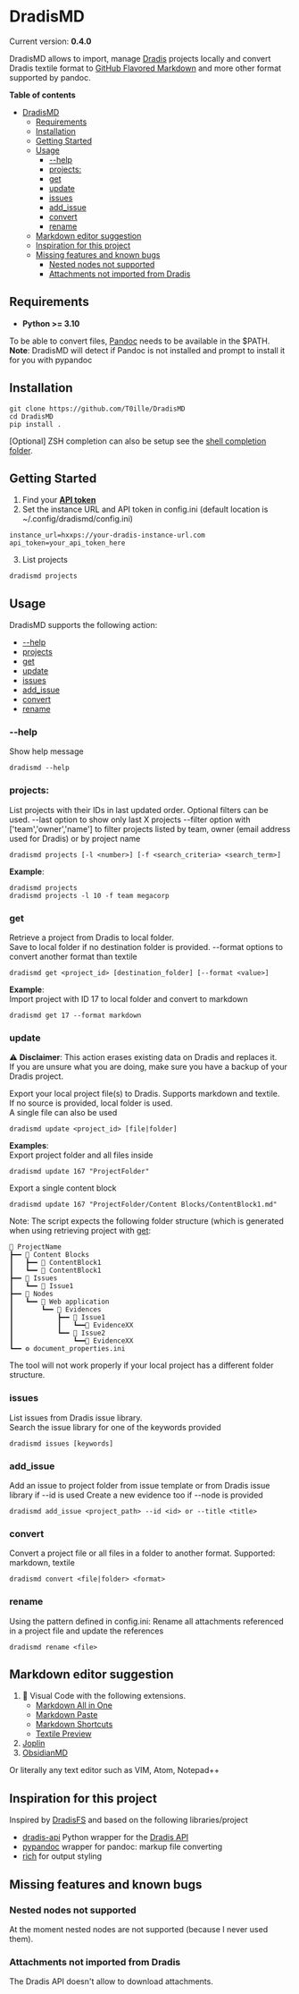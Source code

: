 # DradisMD

Current version:    **0.4.0**
  
DradisMD allows to import, manage [Dradis](https://dradisframework.com/) projects locally and convert Dradis textile format to [GitHub Flavored Markdown](https://docs.github.com/en/get-started/writing-on-github/getting-started-with-writing-and-formatting-on-github/basic-writing-and-formatting-syntax)  and more other format supported by pandoc.


**Table of contents**
- [DradisMD](#dradismd)
  - [Requirements](#requirements)
  - [Installation](#installation)
  - [Getting Started](#getting-started)
  - [Usage](#usage)
    - [--help](#--help)
    - [projects:](#projects)
    - [get](#get)
    - [update](#update)
    - [issues](#issues)
    - [add\_issue](#add_issue)
    - [convert](#convert)
    - [rename](#rename)
  - [Markdown editor suggestion](#markdown-editor-suggestion)
  - [Inspiration for this project](#inspiration-for-this-project)
  - [Missing features and known bugs](#missing-features-and-known-bugs)
    - [Nested nodes not supported](#nested-nodes-not-supported)
    - [Attachments not imported from Dradis](#attachments-not-imported-from-dradis)

## Requirements

* **Python >= 3.10**  

To be able to convert files, [Pandoc](https://pandoc.org/) needs to be available in the $PATH.  
**Note**: DradisMD will detect if Pandoc is not installed and prompt to install it for you with pypandoc


## Installation

```
git clone https://github.com/T0ille/DradisMD
cd DradisMD
pip install .
```

[Optional] ZSH completion can also be setup see the [shell completion folder](./shell-completion). 

## Getting Started

1. Find your **[API token](https://dradisframework.com/support/guides/rest_api/index.html#authentication)**
2. Set the instance URL and API token in config.ini (default location is ~/.config/dradismd/config.ini)

```
instance_url=hxxps://your-dradis-instance-url.com
api_token=your_api_token_here
```

3. List projects
```
dradismd projects
```

## Usage

DradisMD supports the following action:
  * [--help](#help)                                           
  * [projects](#projects) 
  * [get](#get)
  * [update](#update)      
  * [issues](#issues)
  * [add_issue](#add_issue)
  * [convert](#convert)
  * [rename](#rename)


### --help
Show help message
```
dradismd --help 
```

### projects:  
List projects with their IDs in last updated order.  Optional filters can be used.
--last option to show only last X projects
--filter option with ['team','owner','name'] <value> to filter projects listed by team, owner (email address used for Dradis) or by project name
```
dradismd projects [-l <number>] [-f <search_criteria> <search_term>]
```

**Example**:  
```
dradismd projects
dradismd projects -l 10 -f team megacorp
```

### get
Retrieve a project from Dradis to local folder.  
Save to local folder if no destination folder is provided.
--format options to convert another format than textile
```
dradismd get <project_id> [destination_folder] [--format <value>] 
```

**Example**:  
Import project with ID 17 to local folder and convert to markdown
```
dradismd get 17 --format markdown
```

### update
⚠ **Disclaimer**: This action erases existing data on Dradis and replaces it.   
If you are unsure what you are doing, make sure you have a backup of your Dradis project.

Export your local project file(s) to Dradis. Supports markdown and textile.  
If no source is provided, local folder is used.  
A single file can also be used
```
dradismd update <project_id> [file|folder]           
```

**Examples**:  
Export project folder and all files inside
```
dradismd update 167 "ProjectFolder"
```
Export a single  content block
```
dradismd update 167 "ProjectFolder/Content Blocks/ContentBlock1.md"           
```
Note: The script expects the following folder structure (which is generated when using retrieving project with [get](#get):
```
📂 ProjectName
┣━━ 📂 Content Blocks
┃   ┣━━ 📄 ContentBlock1
┃   ┗━━ 📄 ContentBlock1     
┣━━ 📂 Issues
┃   ┗━━ 📄 Issue1
┣━━ 📂 Nodes
┃   ┗━━ 📂 Web application
┃       ┗━━ 📂 Evidences
┃           ┣━━ 📂 Issue1
┃           ┃   ┗━━📄 EvidenceXX
┃           ┗━━ 📂 Issue2
┃               ┗━━📄 EvidenceXX
┗━━ ⚙ document_properties.ini
```
The tool will not work properly if your local project has a different folder structure.

### issues

List issues from Dradis issue library.  
Search the issue library for one of the keywords provided

```
dradismd issues [keywords]
```

### add_issue

Add an issue to project folder from issue template or from Dradis issue library if --id is used
Create a new evidence too if --node  is provided

```
dradismd add_issue <project_path> --id <id> or --title <title>
```



### convert
Convert a project file or all files in a folder to another format. Supported: markdown, textile
```
dradismd convert <file|folder> <format>
```

### rename
Using the pattern defined in config.ini: Rename all attachments referenced in a project file and update the references
```
dradismd rename <file>
```


## Markdown editor suggestion

1. 🌟 Visual Code with the following extensions.  
   * [Markdown All in One](https://marketplace.visualstudio.com/items?itemName=yzhang.markdown-all-in-one)  
   * [Markdown Paste](https://marketplace.visualstudio.com/items?itemName=telesoho.vscode-markdown-paste-image)
   * [Markdown Shortcuts](https://marketplace.visualstudio.com/items?itemName=mdickin.markdown-shortcuts)
   * [Textile Preview](https://marketplace.visualstudio.com/items?itemName=michaelnewton.textile-preview)
2. [Joplin](https://joplinapp.org/)  
3. [ObsidianMD](https://obsidian.md/)  

Or literally any text editor such as VIM, Atom, Notepad++

## Inspiration for this project
Inspired by [DradisFS](https://github.com/NorthwaveSecurity/DradisFS) and based on the following libraries/project

* [dradis-api](https://github.com/NorthwaveSecurity/dradis-api) Python wrapper for the [Dradis API](https://dradisframework.com/support/guides/rest_api/)
* [pypandoc](https://github.com/NicklasTegner/pypandoc) wrapper for pandoc: markup file converting 
* [rich](https://github.com/Textualize/rich) for output styling

## Missing features and known bugs


### Nested nodes not supported

At the moment nested nodes are not supported (because I never used them).

### Attachments not imported from Dradis

The Dradis API doesn't allow to download attachments. 

